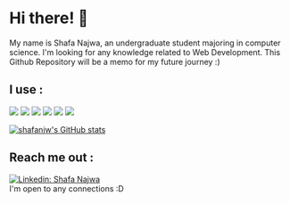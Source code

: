 # Hi there! 👋

My name is Shafa Najwa, an undergraduate student majoring in computer science. I'm looking for any knowledge related to Web Development. This Github Repository will be a memo for my future journey :)

## I use :
![](https://img.shields.io/badge/OS-Windows-informational?style=flat&logo=windows&logoColor=white&color=11324D)
![](https://img.shields.io/badge/Editor-IntelliJ_IDEA-informational?style=flat&logo=intellij-idea&logoColor=white&color=11324D)
![](https://img.shields.io/badge/Editor-VS_Code-informational?style=flat&logo=visual-studio-code&logoColor=white&color=11324D)
![](https://img.shields.io/badge/Code-Java-informational?style=flat&logo=java&logoColor=white&color=11324D)
![](https://img.shields.io/badge/Code-Python-informational?style=flat&logo=python&logoColor=white&color=11324D)
![](https://img.shields.io/badge/Code-Django-informational?style=flat&logo=django&logoColor=white&color=11324D)

[![shafanjw's GitHub stats](https://github-readme-stats.vercel.app/api?username=shafanjw&count_private=true&show_icons=true&bg_color=DEG,6B7AA1,11324D&text_color=C1CFC0&title_color=E7E0C9&border_color=6B7AA1&icon_color=11324D)](https://github.com/shafanjw/github-readme-stats)

## Reach me out :
[![Linkedin: Shafa Najwa](https://img.shields.io/badge/-Shafa%Najwa-blue?style=flat-square&logo=Linkedin&logoColor=white&link=https://www.linkedin.com/in/shafanajwa/)](https://www.linkedin.com/in/shafanajwa/)
<br>
I'm open to any connections :D

<!--
**shafanjw/shafanjw** is a ✨ _special_ ✨ repository because its `README.md` (this file) appears on your GitHub profile.

Here are some ideas to get you started:

- 🔭 I’m currently working on ...
- 🌱 I’m currently learning ...
- 👯 I’m looking to collaborate on ...
- 🤔 I’m looking for help with ...
- 💬 Ask me about ...
- 📫 How to reach me: ...
- 😄 Pronouns: ...
- ⚡ Fun fact: ...
-->
